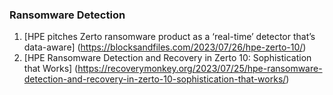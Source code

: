 ### Ransomware Detection

1. [HPE pitches Zerto ransomware product as a ‘real-time’ detector that’s data-aware] (https://blocksandfiles.com/2023/07/26/hpe-zerto-10/)
2. [HPE Ransomware Detection and Recovery in Zerto 10: Sophistication that Works] (https://recoverymonkey.org/2023/07/25/hpe-ransomware-detection-and-recovery-in-zerto-10-sophistication-that-works/)

